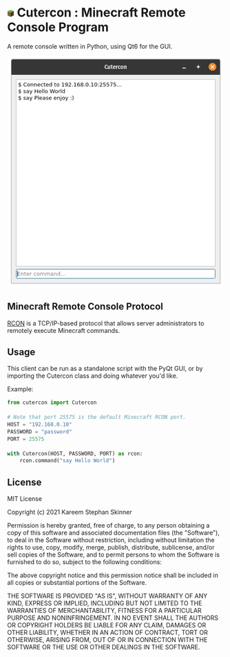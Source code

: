 # <img src="resources/minecraft-icon.png" alt="Your image title" width="16"/> Cutercon : Minecraft Remote Console Program 

A remote console written in Python, using Qt6 for the GUI.

![Program Image](resources/cutercon-gui.png)

## Minecraft Remote Console Protocol

[RCON](https://wiki.vg/RCON) is a TCP/IP-based protocol that allows server administrators to remotely execute Minecraft commands.

## Usage

This client can be run as a standalone script with the PyQt GUI, or by importing the Cutercon class and doing whatever you'd like.

Example:

```python
from cutercon import Cutercon

# Note that port 25575 is the default Minecraft RCON port.
HOST = "192.168.0.10"
PASSWORD = "password"
PORT = 25575

with Cutercon(HOST, PASSWORD, PORT) as rcon:
    rcon.command("say Hello World")
```

## License

MIT License

Copyright (c) 2021 Kareem Stephan Skinner

Permission is hereby granted, free of charge, to any person obtaining a copy
of this software and associated documentation files (the "Software"), to deal
in the Software without restriction, including without limitation the rights
to use, copy, modify, merge, publish, distribute, sublicense, and/or sell
copies of the Software, and to permit persons to whom the Software is
furnished to do so, subject to the following conditions:

The above copyright notice and this permission notice shall be included in all
copies or substantial portions of the Software.

THE SOFTWARE IS PROVIDED "AS IS", WITHOUT WARRANTY OF ANY KIND, EXPRESS OR
IMPLIED, INCLUDING BUT NOT LIMITED TO THE WARRANTIES OF MERCHANTABILITY,
FITNESS FOR A PARTICULAR PURPOSE AND NONINFRINGEMENT. IN NO EVENT SHALL THE
AUTHORS OR COPYRIGHT HOLDERS BE LIABLE FOR ANY CLAIM, DAMAGES OR OTHER
LIABILITY, WHETHER IN AN ACTION OF CONTRACT, TORT OR OTHERWISE, ARISING FROM,
OUT OF OR IN CONNECTION WITH THE SOFTWARE OR THE USE OR OTHER DEALINGS IN THE
SOFTWARE.
